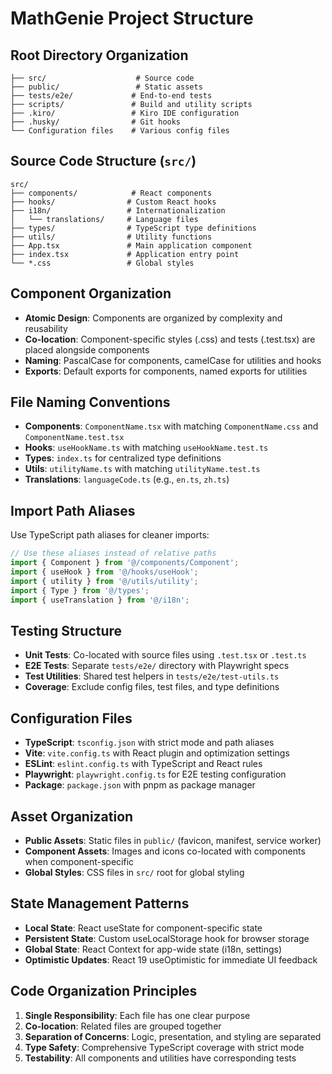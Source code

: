 # MathGenie Project Structure

## Root Directory Organization

```
├── src/                    # Source code
├── public/                 # Static assets
├── tests/e2e/             # End-to-end tests
├── scripts/               # Build and utility scripts
├── .kiro/                 # Kiro IDE configuration
├── .husky/                # Git hooks
└── Configuration files    # Various config files
```

## Source Code Structure (`src/`)

```
src/
├── components/            # React components
├── hooks/                # Custom React hooks
├── i18n/                 # Internationalization
│   └── translations/     # Language files
├── types/                # TypeScript type definitions
├── utils/                # Utility functions
├── App.tsx               # Main application component
├── index.tsx             # Application entry point
└── *.css                 # Global styles
```

## Component Organization

- **Atomic Design**: Components are organized by complexity and reusability
- **Co-location**: Component-specific styles (.css) and tests (.test.tsx) are placed alongside components
- **Naming**: PascalCase for components, camelCase for utilities and hooks
- **Exports**: Default exports for components, named exports for utilities

## File Naming Conventions

- **Components**: `ComponentName.tsx` with matching `ComponentName.css` and `ComponentName.test.tsx`
- **Hooks**: `useHookName.ts` with matching `useHookName.test.ts`
- **Types**: `index.ts` for centralized type definitions
- **Utils**: `utilityName.ts` with matching `utilityName.test.ts`
- **Translations**: `languageCode.ts` (e.g., `en.ts`, `zh.ts`)

## Import Path Aliases

Use TypeScript path aliases for cleaner imports:

```typescript
// Use these aliases instead of relative paths
import { Component } from '@/components/Component';
import { useHook } from '@/hooks/useHook';
import { utility } from '@/utils/utility';
import { Type } from '@/types';
import { useTranslation } from '@/i18n';
```

## Testing Structure

- **Unit Tests**: Co-located with source files using `.test.tsx` or `.test.ts`
- **E2E Tests**: Separate `tests/e2e/` directory with Playwright specs
- **Test Utilities**: Shared test helpers in `tests/e2e/test-utils.ts`
- **Coverage**: Exclude config files, test files, and type definitions

## Configuration Files

- **TypeScript**: `tsconfig.json` with strict mode and path aliases
- **Vite**: `vite.config.ts` with React plugin and optimization settings
- **ESLint**: `eslint.config.ts` with TypeScript and React rules
- **Playwright**: `playwright.config.ts` for E2E testing configuration
- **Package**: `package.json` with pnpm as package manager

## Asset Organization

- **Public Assets**: Static files in `public/` (favicon, manifest, service worker)
- **Component Assets**: Images and icons co-located with components when component-specific
- **Global Styles**: CSS files in `src/` root for global styling

## State Management Patterns

- **Local State**: React useState for component-specific state
- **Persistent State**: Custom useLocalStorage hook for browser storage
- **Global State**: React Context for app-wide state (i18n, settings)
- **Optimistic Updates**: React 19 useOptimistic for immediate UI feedback

## Code Organization Principles

1. **Single Responsibility**: Each file has one clear purpose
2. **Co-location**: Related files are grouped together
3. **Separation of Concerns**: Logic, presentation, and styling are separated
4. **Type Safety**: Comprehensive TypeScript coverage with strict mode
5. **Testability**: All components and utilities have corresponding tests